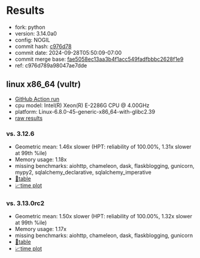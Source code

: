 # Results

- fork: python
- version: 3.14.0a0
- config: NOGIL
- commit hash: [c976d78](https://github.com/python/cpython/commit/c976d78)
- commit date: 2024-09-28T05:50:09-07:00
- commit merge base: [fae5058ec13aa3b4f1acc549fadfbbbc2628f1e9](https://github.com/python/cpython/commit/fae5058ec13aa3b4f1acc549fadfbbbc2628f1e9)
- ref: c976d789a98047ae7dde

## linux x86_64 (vultr)

- [GitHub Action run](https://github.com/facebookexperimental/free-threading-benchmarking/actions/runs/11085386981)
- cpu model: Intel(R) Xeon(R) E-2286G CPU @ 4.00GHz
- platform: Linux-6.8.0-45-generic-x86_64-with-glibc2.39
- [raw results](bm-20240928-vultr-x86_64-python-c976d789a98047ae7dde-3.14.0a0-c976d78.json)

### vs. 3.12.6

- Geometric mean: 1.46x slower (HPT: reliability of 100.00%, 1.31x slower at 99th %ile)
- Memory usage: 1.18x
- missing benchmarks: aiohttp, chameleon, dask, flaskblogging, gunicorn, mypy2, sqlalchemy_declarative, sqlalchemy_imperative
- [📄table](bm-20240928-vultr-x86_64-python-c976d789a98047ae7dde-3.14.0a0-c976d78-vs-3.12.6.md)
- [📈time plot](bm-20240928-vultr-x86_64-python-c976d789a98047ae7dde-3.14.0a0-c976d78-vs-3.12.6.svg)

### vs. 3.13.0rc2

- Geometric mean: 1.50x slower (HPT: reliability of 100.00%, 1.32x slower at 99th %ile)
- Memory usage: 1.17x
- missing benchmarks: aiohttp, chameleon, dask, flaskblogging, gunicorn
- [📄table](bm-20240928-vultr-x86_64-python-c976d789a98047ae7dde-3.14.0a0-c976d78-vs-3.13.0rc2.md)
- [📈time plot](bm-20240928-vultr-x86_64-python-c976d789a98047ae7dde-3.14.0a0-c976d78-vs-3.13.0rc2.svg)

